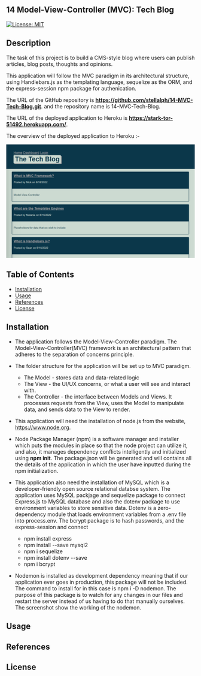 ## 14 Model-View-Controller (MVC): Tech Blog

[![License: MIT](https://img.shields.io/badge/License-MIT-yellow.svg)](https://opensource.org/licenses/MIT)

## Description

The task of this project is to build a CMS-style blog where users can publish articles, blog posts, thoughts and opinions.  

This application will follow the MVC paradigm in its architectural structure, using Handlebars.js as the templating language, sequelize as the ORM, and the express-session npm package for authenication.

The URL of the GitHub repository is <strong>https://github.com/stellalph/14-MVC-Tech-Blog.git</strong>.
and the repository name is 14-MVC-Tech-Blog.

The URL of the deployed application to Heroku is <strong>https://stark-tor-51492.herokuapp.com/</strong>.

The overview of the deployed application to Heroku :-

![alt text](/assets/img14.png)

## Table of Contents

* [Installation](#installation)
* [Usage](#usage)
* [References](#references)
* [License](#license)

## Installation

* The application follows the Model-View-Controller paradigm.  The Model-View-Controller(MVC) framework is an architectural pattern that adheres to the separation of concerns principle.

* The folder structure for the application will be set up to MVC paradigm.

  - The Model - stores data and data-related logic
  - The View - the UI/UX concerns, or what a user will see and interact with.
  - The Controller - the interface between Models and Views.  It processes requests from the View, uses the Model to 
    manipulate data, and sends data to the View to render.

* This application will need the installation of node.js from the website, https://www.node.org.

* Node Package Manager (npm) is a software manager and installer which puts the modules in place so that the node project can utilize it, and also, it manages dependency conflicts intelligently and initialized using <strong>npm init</strong>.  The package.json will be generated and will contains all the details of the application in which the user have inputted during the npm initialization.

* This application also need the installation of MySQL which is a developer-friendly open source relational databse system.  The application uses MySQL packjage and sequelize package to connect Express.js to MySQL database and also the dotenv package to use environment variables to store sensitive data. Dotenv is a zero-dependency module that loads environment variables from a .env file into process.env. The bcrypt package is to hash passwords, and the express-session and connect



  - npm install express
  - npm install --save mysql2
  - npm i sequelize
  - npm install dotenv --save
  - npm i bcrypt 

* Nodemon is installed as development dependency meaning that if our application ever goes in production, this package will not be included. The command to install for in this case is npm i -D nodemon. The purpose of this package is to watch for any changes in our files and restart the server instead of us having to do that manually ourselves. The screenshot show the working of the nodemon.  



## Usage

## References

## License
